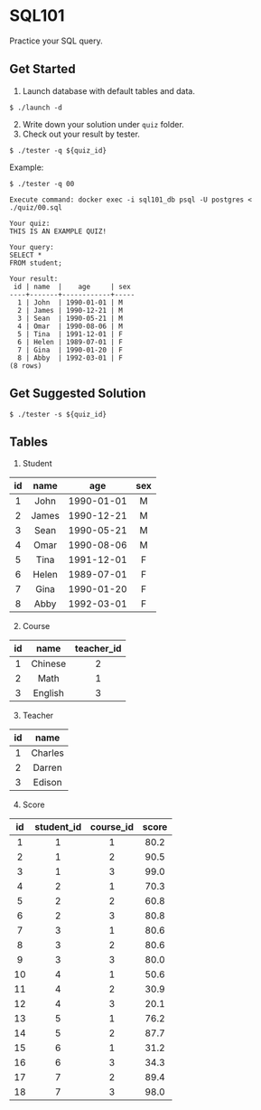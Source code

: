 # SQL101
Practice your SQL query.

## Get Started
1. Launch database with default tables and data.
```shell
$ ./launch -d
```
2. Write down your solution under `quiz` folder.
3. Check out your result by tester.
 ```shell
 $ ./tester -q ${quiz_id}
 ```

Example:
```shell
$ ./tester -q 00

Execute command: docker exec -i sql101_db psql -U postgres < ./quiz/00.sql

Your quiz:
THIS IS AN EXAMPLE QUIZ!

Your query:
SELECT *
FROM student;

Your result:
 id | name  |    age     | sex
----+-------+------------+-----
  1 | John  | 1990-01-01 | M
  2 | James | 1990-12-21 | M
  3 | Sean  | 1990-05-21 | M
  4 | Omar  | 1990-08-06 | M
  5 | Tina  | 1991-12-01 | F
  6 | Helen | 1989-07-01 | F
  7 | Gina  | 1990-01-20 | F
  8 | Abby  | 1992-03-01 | F
(8 rows)
```

## Get Suggested Solution
```shell
$ ./tester -s ${quiz_id}
```

## Tables
1. Student

| id  | name  |    age     | sex |
|:---:|:-----:|:----------:|:---:|
|  1  | John  | 1990-01-01 | M   |
|  2  | James | 1990-12-21 | M   |
|  3  | Sean  | 1990-05-21 | M   |
|  4  | Omar  | 1990-08-06 | M   |
|  5  | Tina  | 1991-12-01 | F   |
|  6  | Helen | 1989-07-01 | F   |
|  7  | Gina  | 1990-01-20 | F   |
|  8  | Abby  | 1992-03-01 | F   |
    
2. Course

|  id |  name   | teacher_id|
|:---:|:-------:|:---------:|
|  1  | Chinese |          2|
|  2  | Math    |          1|
|  3  | English |          3|

3. Teacher

|  id |  name  |
|:---:|:------:|
|  1  | Charles|
|  2  | Darren |
|  3  | Edison |

4. Score

| id  | student_id | course_id | score|
|:---:|:----------:|:---------:|:----:|
|  1  |          1 |         1 |  80.2|
|  2  |          1 |         2 |  90.5|
|  3  |          1 |         3 |  99.0|
|  4  |          2 |         1 |  70.3|
|  5  |          2 |         2 |  60.8|
|  6  |          2 |         3 |  80.8|
|  7  |          3 |         1 |  80.6|
|  8  |          3 |         2 |  80.6|
|  9  |          3 |         3 |  80.0|
| 10  |          4 |         1 |  50.6|
| 11  |          4 |         2 |  30.9|
| 12  |          4 |         3 |  20.1|
| 13  |          5 |         1 |  76.2|
| 14  |          5 |         2 |  87.7|
| 15  |          6 |         1 |  31.2|
| 16  |          6 |         3 |  34.3|
| 17  |          7 |         2 |  89.4|
| 18  |          7 |         3 |  98.0|
